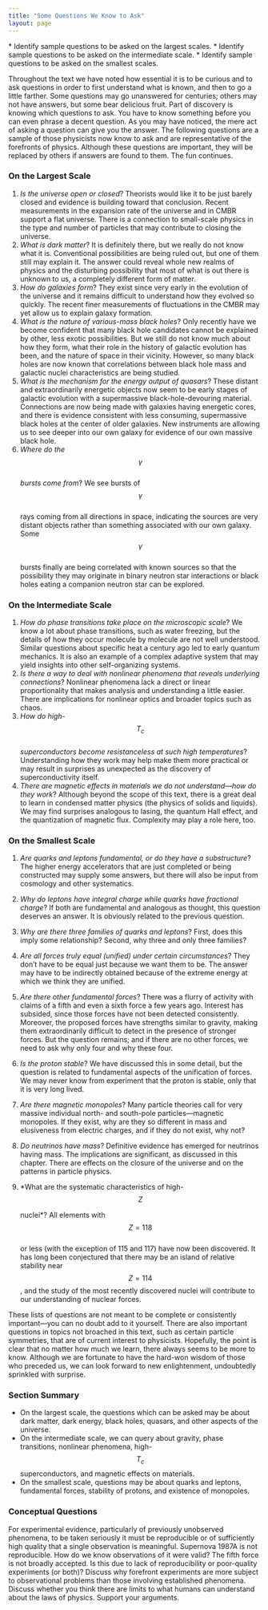 ```yaml
---
title: "Some Questions We Know to Ask"
layout: page
--- 
```


<div class="abstract" markdown="1">
* Identify sample questions to be asked on the largest scales.
* Identify sample questions to be asked on the intermediate scale.
* Identify sample questions to be asked on the smallest scales.
</div>

Throughout the text we have noted how essential it is to be curious and to ask
questions in order to first understand what is known, and then to go a little
farther. Some questions may go unanswered for centuries; others may not have
answers, but some bear delicious fruit. Part of discovery is knowing which
questions to ask. You have to know something before you can even phrase a decent
question. As you may have noticed, the mere act of asking a question can give
you the answer. The following questions are a sample of those physicists now
know to ask and are representative of the forefronts of physics. Although these
questions are important, they will be replaced by others if answers are found to
them. The fun continues.

### On the Largest Scale

1. *Is the universe open or closed*? Theorists would like it to be just barely
   closed and evidence is building toward that conclusion. Recent measurements
   in the expansion rate of the universe and in CMBR support a flat universe.
   There is a connection to small-scale physics in the type and number of
   particles that may contribute to closing the universe.
2. *What is dark matter*? It is definitely there, but we really do not know what
   it is. Conventional possibilities are being ruled out, but one of them still
   may explain it. The answer could reveal whole new realms of physics and the
   disturbing possibility that most of what is out there is unknown to us, a
   completely different form of matter.
3. *How do galaxies form*? They exist since very early in the evolution of the
   universe and it remains difficult to understand how they evolved so quickly.
   The recent finer measurements of fluctuations in the CMBR may yet allow us to
   explain galaxy formation.
4. *What is the nature of various-mass black holes*? Only recently have we
   become confident that many black hole candidates cannot be explained by
   other, less exotic possibilities. But we still do not know much about how
   they form, what their role in the history of galactic evolution has been, and
   the nature of space in their vicinity. However, so many black holes are now
   known that correlations between black hole mass and galactic nuclei
   characteristics are being studied.
5. *What is the mechanism for the energy output of quasars*? These distant and
   extraordinarily energetic objects now seem to be early stages of galactic
   evolution with a supermassive black-hole-devouring material. Connections are
   now being made with galaxies having energetic cores, and there is evidence
   consistent with less consuming, supermassive black holes at the center of
   older galaxies. New instruments are allowing us to see deeper into our own
   galaxy for evidence of our own massive black hole.
6. *Where do the $$\gamma $$     
   bursts come from*? We see bursts of $$\gamma $$     
   rays coming from all directions in space, indicating the sources are very
   distant objects rather than something associated with our own galaxy. Some
   $$\gamma $$     
   bursts finally are being correlated with known sources so that the
   possibility they may originate in binary neutron star interactions or black
   holes eating a companion neutron star can be explored.

### On the Intermediate Scale

1. *How do phase transitions take place on the microscopic scale*? We know a lot
   about phase transitions, such as water freezing, but the details of how they
   occur molecule by molecule are not well understood. Similar questions about
   specific heat a century ago led to early quantum mechanics. It is also an
   example of a complex adaptive system that may yield insights into other
   self-organizing systems.
2. *Is there a way to deal with nonlinear phenomena that reveals underlying
   connections*? Nonlinear phenomena lack a direct or linear proportionality
   that makes analysis and understanding a little easier. There are implications
   for nonlinear optics and broader topics such as chaos.
3. *How do high- $${T}_{\text{c}} $$     
   superconductors become resistanceless at such high temperatures*?
   Understanding how they work may help make them more practical or may result
   in surprises as unexpected as the discovery of superconductivity itself.
4. *There are magnetic effects in materials we do not understand—how do they
   work*? Although beyond the scope of this text, there is a great deal to learn
   in condensed matter physics (the physics of solids and liquids). We may find
   surprises analogous to lasing, the quantum Hall effect, and the quantization
   of magnetic flux. Complexity may play a role here, too.

### On the Smallest Scale

1. *Are quarks and leptons fundamental, or do they have a substructure*? The
   higher energy accelerators that are just completed or being constructed may
   supply some answers, but there will also be input from cosmology and other
   systematics.
2. *Why do leptons have integral charge while quarks have fractional charge*? If
   both are fundamental and analogous as thought, this question deserves an
   answer. It is obviously related to the previous question.
3. *Why are there three families of quarks and leptons*? First, does this imply
   some relationship? Second, why three and only three families?
4. *Are all forces truly equal (unified) under certain circumstances*? They
   don’t have to be equal just because we want them to be. The answer may have
   to be indirectly obtained because of the extreme energy at which we think
   they are unified.
5. *Are there other fundamental forces*? There was a flurry of activity with
   claims of a fifth and even a sixth force a few years ago. Interest has
   subsided, since those forces have not been detected consistently. Moreover,
   the proposed forces have strengths similar to gravity, making them
   extraordinarily difficult to detect in the presence of stronger forces. But
   the question remains; and if there are no other forces, we need to ask why
   only four and why these four.
6. *Is the proton stable*? We have discussed this in some detail, but the
   question is related to fundamental aspects of the unification of forces. We
   may never know from experiment that the proton is stable, only that it is
   very long lived.
7. *Are there magnetic monopoles*? Many particle theories call for very massive
   individual north- and south-pole particles—magnetic monopoles. If they exist,
   why are they so different in mass and elusiveness from electric charges, and
   if they do not exist, why not?
8. *Do neutrinos have mass*? Definitive evidence has emerged for neutrinos
   having mass. The implications are significant, as discussed in this chapter.
   There are effects on the closure of the universe and on the patterns in
   particle physics.
9. *What are the systematic characteristics of high- $$Z $$

   nuclei*? All elements with $$Z=118 $$     
   or less (with the exception of 115 and 117) have now been discovered. It has
   long been conjectured that there may be an island of relative stability near
   $$Z=114 $$ , and the study of the most recently discovered nuclei will
   contribute to our understanding of nuclear forces.

These lists of questions are not meant to be complete or consistently
important—you can no doubt add to it yourself. There are also important
questions in topics not broached in this text, such as certain particle
symmetries, that are of current interest to physicists. Hopefully, the point is
clear that no matter how much we learn, there always seems to be more to know.
Although we are fortunate to have the hard-won wisdom of those who preceded us,
we can look forward to new enlightenment, undoubtedly sprinkled with surprise.

### Section Summary

* On the largest scale, the questions which can be asked may be about dark
  matter, dark energy, black holes, quasars, and other aspects of the universe.
* On the intermediate scale, we can query about gravity, phase transitions,
  nonlinear phenomena, high- $${T}_{c} $$ superconductors, and magnetic effects
  on materials.
* On the smallest scale, questions may be about quarks and leptons, fundamental
  forces, stability of protons, and existence of monopoles.

### Conceptual Questions

<div class="exercise" data-element-type="conceptual-questions">
<div class="problem" markdown="1">
For experimental evidence, particularly of previously unobserved phenomena, to be taken seriously it must be reproducible or of sufficiently high quality that a single observation is meaningful. Supernova 1987A is not reproducible. How do we know observations of it were valid? The fifth force is not broadly accepted. Is this due to lack of reproducibility or poor-quality experiments (or both)? Discuss why forefront experiments are more subject to observational problems than those involving established phenomena.

</div>
</div>

<div class="exercise" data-element-type="conceptual-questions">
<div class="problem" markdown="1">
Discuss whether you think there are limits to what humans can understand about the laws of physics. Support your arguments.

</div>
</div>

